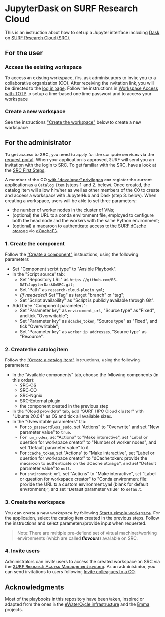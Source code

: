 # JupyterDask on SURF Research Cloud

This is an instruction about how to set up a Jupyter interface including
[Dask](https://www.dask.org/) on [SURF Research Cloud
(SRC)](https://www.surf.nl/en/surf-research-cloud-collaboration-portal-for-research).

## For the user

### Access the existing workspace

To access an existing workspace, first ask administrators to invite you to a collaborative organization (CO). After
receiving the invitation link, you will be directed to the [log in
page](https://portal.live.surfresearchcloud.nl/). Follow the instructions in
[Workspace Access with TOTP](https://servicedesk.surf.nl/wiki/display/WIKI/Log+in+to+your+workspace#Logintoyourworkspace-WorkspaceAccesswithTOTP)
to setup a time-based one time password and 
to access your workspace.

### Create a new workspace

See the instructions ["Create the workspace"](#3-create-the-workspace) below to create a
new workspace.

## For the administrator

To get access to SRC, you need to apply for the compute services via the
[request
portal](https://www.surf.nl/en/research-it/apply-for-access-to-compute-services).
When your application is approved, SURF will send you an invitation with the
login to SRC. To get familiar with the SRC, have a look at the [SRC First
Steps](https://servicedesk.surf.nl/wiki/display/WIKI/First+Steps).

A member of the CO [with "developer"
privileges](https://servicedesk.surfsara.nl/wiki/display/WIKI/Appoint+a+CO-member+a+developer)
can register the current application as a `Catalog Item` (steps 1. and 2. below). Once created, the catalog item will allow him/her as well as other members of the 
CO to create and access a workspace with JupyterHub and Dask (step 3. below). When creating a workspace, users will be
able to set three parameters:

* the number of worker nodes in the cluster of VMs;
* (optional) the URL to a conda environment file, employed to configure both the
  head node and the workers with the same Python environment;
* (optional) a macaroon to authenticate access to [the SURF dCache
  starage](http://doc.grid.surfsara.nl/en/latest/Pages/Advanced/storage_clients/webdav.html#sharing-data-with-macaroons)
  via [dCacheFS](https://github.com/NLeSC-GO-common-infrastructure/dcachefs).

### 1. Create the component

Follow the ["Create a
component"](https://servicedesk.surf.nl/wiki/display/WIKI/Create+a+component)
instructions, using the following parameters:

* Set "Component script type" to "Ansible Playbook".
* In the "Script source" tab:
  * Set "Repository URL" as `https://github.com/RS-DAT/JupyterDaskOnSRC.git`;
  * Set "Path" as `research-cloud-plugin.yml`;
  * *(if neededed)* Set "Tag" as target "branch" or "tag";
  * Set "Script availability" as "Script is publicly available through Git".
* Add three "Component parameters":
  * Set "Parameter key" as `environment_url`, "Source type" as "Fixed", and tick "Overwritable";
  * Set "Parameter key" as `dcache_token`, "Source type" as "Fixed", and tick "Overwritable";
  * Set "Parameter key" as `worker_ip_addresses`, "Source type" as "Resource".

### 2. Create the catalog item

Follow the ["Create a catalog
item"](https://servicedesk.surf.nl/wiki/display/WIKI/Create+a+catalog+item)
instructions, using the following parameters:

* In the "Available components" tab, choose the following components (in this order):
  * SRC-OS
  * SRC-CO
  * SRC-Ngnix
  * SRC-External plugin
  * the component created in the previous step
* In the "Cloud providers" tab, add "SURF HPC Cloud cluster" with "Ubuntu 20.04"
  as OS and tick all available sizes.
* In the "Ovewritable parameters" tab:
  * For `co_passwordless_sudo`, set "Actions" to "Overwrite" and set "New
    parameter value" to `true`.
  * For `num_nodes`, set "Actions" to "Make interactive", set "Label or question
    for workspace creator" to "Number of worker nodes", and set "Default
    parameter value" to `0`.
  * For `dcache_token`, set "Actions" to "Make interactive", set "Label or
    question for workspace creator" to "dCache token: provide the macaroon to
    authenticate on the dCache storage", and set "Default parameter value" to
    `null`.
  * For `environment_url`, set "Actions" to "Make interactive", set "Label or
    question for workspace creator" to "Conda environment file: provide the URL
    to a custom environment.yml (blank for default environment)", and set
    "Default parameter value" to `default`.

### 3. Create the workspace

You can create a new workspace by following [Start a simple
workspace](https://servicedesk.surf.nl/wiki/display/WIKI/Start+a+simple+workspace). 
For the application, select the catalog item
created in the previous steps. Follow the instructions and select parameters/provide input 
when requested.

> Note: There are multiple pre-defiend set of virtual machines/working
> environments (which are called
> [<strong><em>flavours</em></strong>](https://servicedesk.surf.nl/wiki/display/WIKI/SRC+Available+Flavours))
> available on SRC.

### 4. Invite users

Administrators can invite users to access the created workspace on SRC via the
[SURF Research Access Management system](https://sram.surf.nl/). As an
administrator, you can send invitations to users following [Invite colleagues to
a CO](https://servicedesk.surf.nl/wiki/display/WIKI/Invite+colleagues+to+a+CO).

## Acknowledgments

Most of the playbooks in this repository have been taken, inspired or adapted
from the ones in the [eWaterCycle
infrastructure](https://github.com/eWaterCycle/infra) and the
[Emma](https://github.com/nlesc-sherlock/emma) projects.
